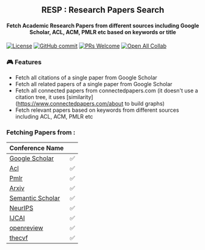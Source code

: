<h2 align="center">RESP : Research Papers Search </h2>
<h4 align="center"> Fetch Academic Research Papers from different sources including Google Scholar, ACL, ACM, PMLR etc based on keywords or title </h3>

[![License](https://img.shields.io/badge/License-Apache_2.0-blue.svg)](https://opensource.org/licenses/Apache-2.0)
[![GitHub commit](https://img.shields.io/github/last-commit/monk1337/resp)](https://github.com/monk1337/resp/commits/main)
[![PRs Welcome](https://img.shields.io/badge/PRs-welcome-brightgreen.svg?style=flat-square)](http://makeapullrequest.com)
[![Open All Collab](https://colab.research.google.com/assets/colab-badge.svg)](https://colab.research.google.com/drive/188cWcZrBRVGAF3Dp_5uswmLgbBNKSioB?usp=sharing)



### 🎮 Features

- Fetch all citations of a single paper from Google Scholar
- Fetch all related papers of a single paper from Google Scholar
- Fetch all connected papers from connectedpapers.com (it doesn't use a citation tree, it uses [similarity](https://www.connectedpapers.com/about to build graphs)
- Fetch relevant papers based on keywords from different sources including ACL, ACM, PMLR etc




### Fetching Papers from :

| Conference Name |  |
|-------------|-------|
| [Google Scholar](https://scholar.google.com/) | ✅    | 
| [Acl](https://aclanthology.org/) | ✅    |
| [Pmlr](https://proceedings.mlr.press/) | ✅    |
| [Arxiv](https://arxiv.org/) | ✅    |
| [Semantic Scholar](https://www.semanticscholar.org/) | ✅    |
| [NeurIPS](https://nips.cc/) | ✅    |
| [IJCAI](https://www.ijcai.org/) | ✅    |
| [openreview](https://openreview.net/) | ✅    |
| [thecvf](https://openaccess.thecvf.com/menu) | ✅    |
